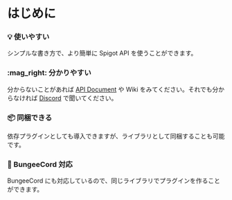 # はじめに

### :bulb: 使いやすい

シンプルな書き方で、より簡単に Spigot API を使うことができます。

### :mag\_right: 分かりやすい

分からないことがあれば [API Document](https://gh.s7a.dev/ktSpigot/1.0.0-SNAPSHOT) や Wiki をみてください。それでも分からなければ [Discord](https://link.s7a.dev/discord) で聞いてください。

### :package: 同梱できる

依存プラグインとしても導入できますが、ライブラリとして同梱することも可能です。

### :link: BungeeCord 対応

BungeeCord にも対応しているので、同じライブラリでプラグインを作ることができます。
